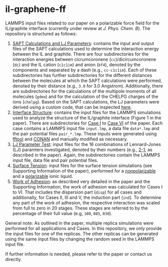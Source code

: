 # il-graphene-ff

LAMMPS input files related to our paper on a polarizable force field for the IL/graphite interface (currently under review at *J. Phys. Chem. B*).
The repository is structured as follows:
1. [SAPT Calculations and LJ Parameters](./sapt): contains the input and output files of the SAPT calculations used to determine the interaction energy between the IL and graphite.
There are four subdirectories for the interaction energies between cicrumcoronene (`cc`)/dicircumcoronene (`dc`) and the IL cation (`c1c1im`) and anion (`bf4`), denoted by the components and separated by a dash (e.g., `cc-c1c1im`).
Each of these subdirectories has further subdirectories for the different distances between the molecules at which the SAPT calculations were performed, denoted by their distance (e.g., `3.0` for 3.0 Angstrom).
Additionally, there are subdirectories for the calculations of the multipole moments of all molecules (`gdma`) and for the calculation of the CHELPG charges of the ions (`chelpg`).
Based on the SAPT calculations, the LJ parameters were derived using a custom code, that can be inspected [here](https://github.com/kirchners-manta/ljfit).
2. [Interface Structure](./structure): contains the input files for the LAMMPS simulations used to analyze the structure of the IL/graphite interface (Figure 1 in the paper). 
There are subdirectories for [Case I](./structure/case-1) to [Case VI](./structure/case-6) of the paper. 
Each case contains a LAMMPS input file `input.lmp`, a data file `data*.lmp` and the pair potential files `pair_*.lmp`. 
These inputs were generated using [fftool](https://github.com/paduagroup/fftool) and [CONAN](https://github.com/kirchners-manta/conan) and manually modified as necessary.
3. [LJ Parameter Test](./lj_parameter_test/): input files for the 16 combinations of Lennard-Jones (LJ) paramters investigated, denoted by their numbers (e.g., [2-1](./lj_parameter_test/2-1/), as described in the paper). 
Again, the subdirectories contain the LAMMPS input file, data file and pair potential files.
4. [Surface Tension](./surface_tension/): input files for the surface tension simulations (see Supporting Information of the paper), performed for a [nonpolarizable](./surface_tension/nonpol/) and a [polarizable](./surface_tension/pol/) ionic liquid.
5. [Work of Adhesion](./work_of_adhesion/): as described very detailed in the paper and the Supporting Information, the work of adhesion was calculated for Cases I to VI. 
That includes the dispersion part (`disp`) for all cases and additionally, for Cases II, III and V, the induction part (`ind`).
To determine any part of the work of adhesion, the respective interaction was scaled from full to zero in 20 stages.
These stages are referred to by the percentage of their full value (e.g, `100`, `085`, `030`).


General note: As outlined in the paper, multiple replica simulations were performed for all applications and Cases. 
In this repository, we only provide the input files for one of the replicas. The other replicas can be generated using the same input files by changing the random seed in the LAMMPS input file.

If further information is needed, please refer to the paper or contact us directly.